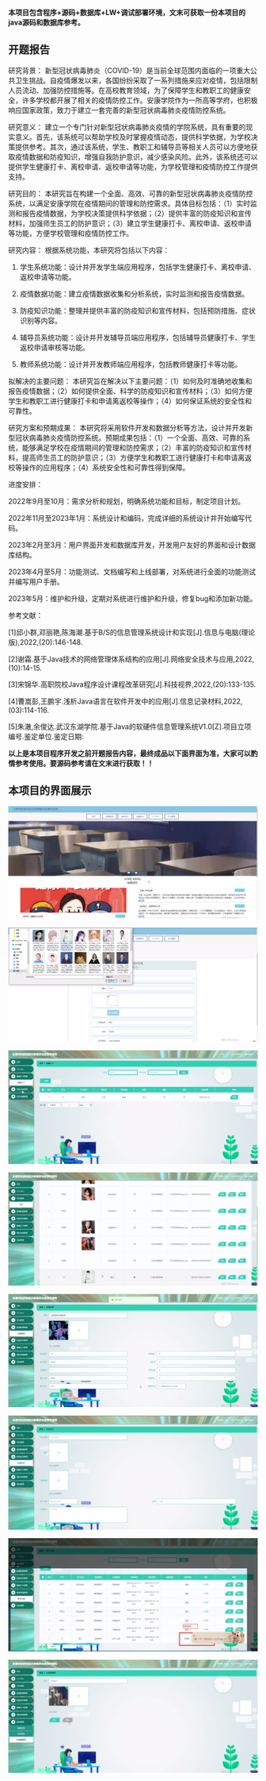****本项目包含程序+源码+数据库+LW+调试部署环境，文末可获取一份本项目的java源码和数据库参考。****

## ******开题报告******

研究背景：
新型冠状病毒肺炎（COVID-19）是当前全球范围内面临的一项重大公共卫生挑战。自疫情爆发以来，各国纷纷采取了一系列措施来应对疫情，包括限制人员流动、加强防控措施等。在高校教育领域，为了保障学生和教职工的健康安全，许多学校都开展了相关的疫情防控工作。安康学院作为一所高等学府，也积极响应国家政策，致力于建立一套完善的新型冠状病毒肺炎疫情防控系统。

研究意义：
建立一个专门针对新型冠状病毒肺炎疫情的学院系统，具有重要的现实意义。首先，该系统可以帮助学校及时掌握疫情动态，提供科学依据，为学校决策提供参考。其次，通过该系统，学生、教职工和辅导员等相关人员可以方便地获取疫情数据和防疫知识，增强自我防护意识，减少感染风险。此外，该系统还可以提供学生健康打卡、离校申请、返校申请等功能，为学校管理和疫情防控工作提供支持。

研究目的：
本研究旨在构建一个全面、高效、可靠的新型冠状病毒肺炎疫情防控系统，以满足安康学院在疫情期间的管理和防控需求。具体目标包括：（1）实时监测和报告疫情数据，为学校决策提供科学依据；（2）提供丰富的防疫知识和宣传材料，加强师生员工的防护意识；（3）建立学生健康打卡、离校申请、返校申请等功能，方便学校管理和疫情防控工作。

研究内容： 根据系统功能，本研究将包括以下内容：

  1. 学生系统功能：设计并开发学生端应用程序，包括学生健康打卡、离校申请、返校申请等功能。

  2. 疫情数据功能：建立疫情数据收集和分析系统，实时监测和报告疫情数据。

  3. 防疫知识功能：整理并提供丰富的防疫知识和宣传材料，包括预防措施、症状识别等内容。

  4. 辅导员系统功能：设计并开发辅导员端应用程序，包括辅导员健康打卡、学生返校申请审核等功能。

  5. 教师系统功能：设计并开发教师端应用程序，包括教师健康打卡等功能。

拟解决的主要问题：
本研究旨在解决以下主要问题：（1）如何及时准确地收集和报告疫情数据；（2）如何提供全面、科学的防疫知识和宣传材料；（3）如何方便学生和教职工进行健康打卡和申请离返校等操作；（4）如何保证系统的安全性和可靠性。

研究方案和预期成果：
本研究将采用软件开发和数据分析等方法，设计并开发新型冠状病毒肺炎疫情防控系统。预期成果包括：（1）一个全面、高效、可靠的系统，能够满足学校在疫情期间的管理和防控需求；（2）丰富的防疫知识和宣传材料，提高师生员工的防护意识；（3）方便学生和教职工进行健康打卡和申请离返校等操作的应用程序；（4）系统安全性和可靠性得到保障。

进度安排：

2022年9月至10月：需求分析和规划，明确系统功能和目标，制定项目计划。

2022年11月至2023年1月：系统设计和编码，完成详细的系统设计并开始编写代码。

2023年2月至3月：用户界面开发和数据库开发，开发用户友好的界面和设计数据库结构。

2023年4月至5月：功能测试、文档编写和上线部署，对系统进行全面的功能测试并编写用户手册。

2023年5月：维护和升级，定期对系统进行维护和升级，修复bug和添加新功能。

参考文献：

[1]邱小群,邓丽艳,陈海潮.基于B/S的信息管理系统设计和实现[J].信息与电脑(理论版),2022,(20):146-148.

[2]谢霜.基于Java技术的网络管理体系结构的应用[J].网络安全技术与应用,2022,(10):14-15.

[3]宋锦华.高职院校Java程序设计课程改革研究[J].科技视界,2022,(20):133-135.

[4]曹嵩彭,王鹏宇.浅析Java语言在软件开发中的应用[J].信息记录材料,2022,(03):114-116.

[5]朱澈,余俊达.武汉东湖学院.基于Java的软硬件信息管理系统V1.0[Z].项目立项编号.鉴定单位.鉴定日期:

****以上是本项目程序开发之前开题报告内容，最终成品以下面界面为准，大家可以酌情参考使用。要源码参考请在文末进行获取！！****

## ******本项目的界面展示******

![](./res/037393801f95454eac5954d9b33f7249.png)

![](./res/a9944d9192894a98b57db622cf8b4adc.png)

![](./res/07aacbc4e1524f8ab03fefd14e4c1453.png)

![](./res/ba34084d8e3542b5b7f28254ff20b3ea.png)

![](./res/917b0712aceb439388ed2bc5ce7f7698.png)

![](./res/0ba14b42a9d34f8b8024a09a7bf6ee95.png)

![](./res/8a46609142564890a1e9b0da8b32f729.png)

![](./res/bd73f77eb53f4351adfdef25aeffeeea.png)

